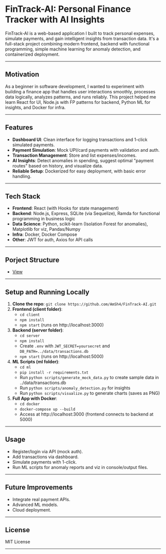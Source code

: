 # FinTrack-AI: Personal Finance Tracker with AI Insights

FinTrack-AI is a web-based application I built to track personal expenses, simulate payments, and gain intelligent insights from transaction data. It's a full-stack project combining modern frontend, backend with functional programming, simple machine learning for anomaly detection, and containerized deployment.

---
## Motivation
As a beginner in software development, I wanted to experiment with building a finance app that handles user interactions smoothly, processes data logically, analyzes patterns, and runs reliably. This project helped me learn React for UI, Node.js with FP patterns for backend, Python ML for insights, and Docker for infra.

---
## Features
- **Dashboard UI**: Clean interface for logging transactions and 1-click simulated payments.
- **Payment Simulation**: Mock UPI/card payments with validation and auth.
- **Transaction Management**: Store and list expenses/incomes.
- **AI Insights**: Detect anomalies in spending, suggest optimal "payment routes" based on history, and visualize data.
- **Reliable Setup**: Dockerized for easy deployment, with basic error handling.

---
## Tech Stack
- **Frontend**: React (with Hooks for state management)
- **Backend**: Node.js, Express, SQLite (via Sequelize), Ramda for functional programming in business logic
- **Data Science**: Python, scikit-learn (Isolation Forest for anomalies), Matplotlib for viz, Pandas/Numpy
- **Infra**: Docker, Docker Compose
- **Other**: JWT for auth, Axios for API calls

---
## Porject Structure
- [View](https://github.com/AmSh4/NexPay/blob/main/Folder%20Structure.md)

---
## Setup and Running Locally
1. **Clone the repo**: `git clone https://github.com/AmSh4/FinTrack-AI.git`
2. **Frontend (client folder)**:
   - `cd client`
   - `npm install`
   - `npm start` (runs on http://localhost:3000)
3. **Backend (server folder)**:
   - `cd server`
   - `npm install`
   - Create `.env` with `JWT_SECRET=yoursecret` and `DB_PATH=../data/transactions.db`
   - `npm start` (runs on http://localhost:5000)
4. **ML Scripts (ml folder)**:
   - `cd ml`
   - `pip install -r requirements.txt`
   - Run `python scripts/generate_mock_data.py` to create sample data in ../data/transactions.db
   - Run `python scripts/anomaly_detection.py` for insights
   - Run `python scripts/visualize.py` to generate charts (saves as PNG)
5. **Full App with Docker**:
   - `cd docker`
   - `docker-compose up --build`
   - Access at http://localhost:3000 (frontend connects to backend at 5000)

---
## Usage
- Register/login via API (mock auth).
- Add transactions via dashboard.
- Simulate payments with 1-click.
- Run ML scripts for anomaly reports and viz in console/output files.

---
## Future Improvements
- Integrate real payment APIs.
- Advanced ML models.
- Cloud deployment.

---
## License

MIT License

---
